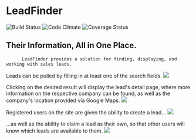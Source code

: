 # LeadFinder

![Build Status](https://codeship.com/projects/5efb7a20-9b6a-0133-58d8-2e4a8a945ddd/status?branch=master)
![Code Climate](https://codeclimate.com/github/tomfafard/lead_finder.png)
![Coverage Status](https://coveralls.io/repos/tomfafard/lead_finder/badge.png)

## Their Information, All in One Place.

          LeadFinder provides a solution for finding, displaying, and working with sales leads.


Leads can be pulled by filling in at least one of the search fields.
![](http://i.imgur.com/rUIGqiO.png)

Clicking on the desired result will display the lead's detail page, where more information on the respective company can be found, as well as the company's location provided via Google Maps.
![](http://i.imgur.com/5cHvy2W.jpg)

Registered users on the site are given the ability to create a lead...
![](http://i.imgur.com/r75nRbg.png)

...as well as the ability to claim a lead as their own, so that other users will know which leads are available to them.
![](http://i.imgur.com/zh5UNVq.png)
